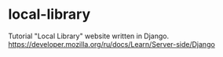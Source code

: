 # local-library
Tutorial "Local Library" website written in Django.
https://developer.mozilla.org/ru/docs/Learn/Server-side/Django
